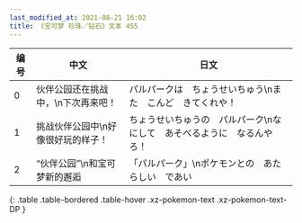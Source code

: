 ```yaml
---
last_modified_at: 2021-08-21 16:02
title: 《宝可梦 珍珠／钻石》文本 455
---
```

| 编号 | 中文 | 日文 |
| ---- | ---- | ---- |
| 0 | 伙伴公园还在挑战中，\n下次再来吧！ | パルパークは　ちょうせいちゅう\nまた　こんど　きてくれや！ |
| 1 | 挑战伙伴公园中\n好像很好玩的样子！ | ちょうせいちゅうの　パルパーク\nなにして　あそべるように　なるんやろ！ |
| 2 | “伙伴公园”\n和宝可梦新的邂逅 | 「パルパーク」\nポケモンとの　あたらしい　であい |
{: .table .table-bordered .table-hover .xz-pokemon-text .xz-pokemon-text-DP }